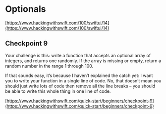 # Optionals

[https://www.hackingwithswift.com/100/swiftui/14](https://www.hackingwithswift.com/100/swiftui/14)

## Checkpoint 9

Your challenge is this: write a function that accepts an optional array of integers, and returns one randomly. If the array is missing or empty, return a random number in the range 1 through 100.

If that sounds easy, it’s because I haven’t explained the catch yet: I want you to write your function in a single line of code. No, that doesn’t mean you should just write lots of code then remove all the line breaks – you should be able to write this whole thing in one line of code.

[https://www.hackingwithswift.com/quick-start/beginners/checkpoint-9](https://www.hackingwithswift.com/quick-start/beginners/checkpoint-9)
